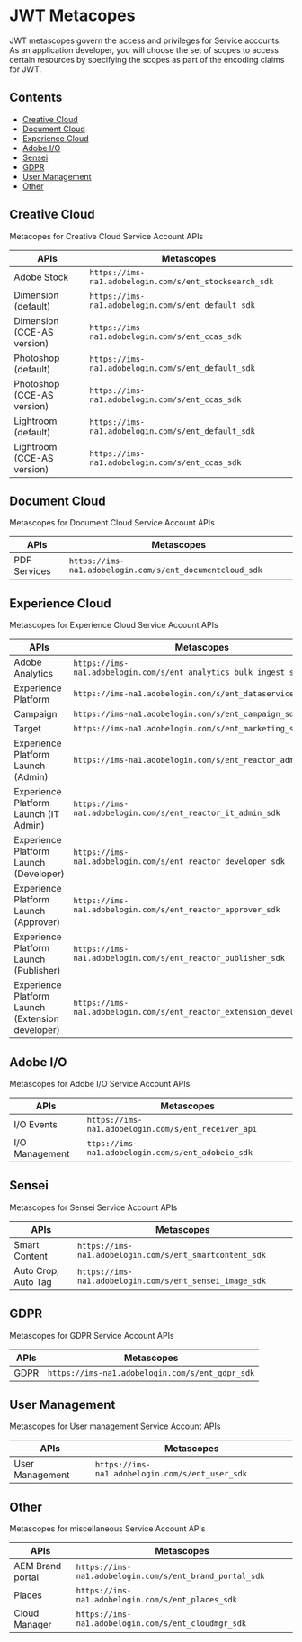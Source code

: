 
# JWT Metacopes

JWT metascopes govern the access and privileges for Service accounts. As an application developer, you will choose the set of scopes to access certain resources by specifying the scopes as part of the encoding claims for JWT.

<!-- doctoc command: doctoc . --title "## Contents" --entryprefix 1. --gitlab --maxlevel 3 -->

<!-- START doctoc generated TOC please keep comment here to allow auto update -->
<!-- DON'T EDIT THIS SECTION, INSTEAD RE-RUN doctoc TO UPDATE -->
## Contents

- [Creative Cloud](#creative-cloud)
- [Document Cloud](#document-cloud)
- [Experience Cloud](#experience-cloud)
- [Adobe I/O](#adobe-io)
- [Sensei](#sensei)
- [GDPR](#gdpr)
- [User Management](#user-management)
- [Other](#other)
<!-- END doctoc generated TOC please keep comment here to allow auto update -->

## Creative Cloud
Metacopes for Creative Cloud Service Account APIs

APIs | Metascopes
---|---
Adobe Stock | ``https://ims-na1.adobelogin.com/s/ent_stocksearch_sdk``
Dimension (default) | ``https://ims-na1.adobelogin.com/s/ent_default_sdk`` 
Dimension (CCE-AS version) | ``https://ims-na1.adobelogin.com/s/ent_ccas_sdk``
Photoshop (default) |  ``https://ims-na1.adobelogin.com/s/ent_default_sdk`` 
Photoshop (CCE-AS version) | ``https://ims-na1.adobelogin.com/s/ent_ccas_sdk``
Lightroom (default) |  ``https://ims-na1.adobelogin.com/s/ent_default_sdk`` 
Lightroom (CCE-AS version) | ``https://ims-na1.adobelogin.com/s/ent_ccas_sdk``


## Document Cloud
Metascopes for Document Cloud Service Account APIs

APIs | Metascopes
---- | ----
PDF Services | ``https://ims-na1.adobelogin.com/s/ent_documentcloud_sdk``

## Experience Cloud
Metascopes for Experience Cloud Service Account APIs

APIs | Metascopes
---|---
Adobe Analytics | ``https://ims-na1.adobelogin.com/s/ent_analytics_bulk_ingest_sdk``
Experience Platform | ``https://ims-na1.adobelogin.com/s/ent_dataservices_sdk``
Campaign | ``https://ims-na1.adobelogin.com/s/ent_campaign_sdk``
Target | ``https://ims-na1.adobelogin.com/s/ent_marketing_sdk``
Experience Platform Launch (Admin) | ``https://ims-na1.adobelogin.com/s/ent_reactor_admin_sdk``
Experience Platform Launch (IT Admin) | ``https://ims-na1.adobelogin.com/s/ent_reactor_it_admin_sdk``
Experience Platform Launch (Developer) | ``https://ims-na1.adobelogin.com/s/ent_reactor_developer_sdk``
Experience Platform Launch (Approver) | ``https://ims-na1.adobelogin.com/s/ent_reactor_approver_sdk``
Experience Platform Launch (Publisher) | ``https://ims-na1.adobelogin.com/s/ent_reactor_publisher_sdk``
Experience Platform Launch (Extension developer) | ``https://ims-na1.adobelogin.com/s/ent_reactor_extension_developer_sdk``

## Adobe I/O
Metascopes for Adobe I/O Service Account APIs

APIs | Metascopes
---|---
I/O Events | ``https://ims-na1.adobelogin.com/s/ent_receiver_api``
I/O Management | ``ttps://ims-na1.adobelogin.com/s/ent_adobeio_sdk``

## Sensei 
Metascopes for Sensei Service Account APIs

APIs | Metascopes
---|---
Smart Content | ``https://ims-na1.adobelogin.com/s/ent_smartcontent_sdk``
Auto Crop, Auto Tag | ``https://ims-na1.adobelogin.com/s/ent_sensei_image_sdk``

## GDPR
Metascopes for GDPR Service Account APIs

APIs | Metascopes
---|---
GDPR | ``https://ims-na1.adobelogin.com/s/ent_gdpr_sdk``

## User Management
Metascopes for User management Service Account APIs

APIs | Metascopes
---|---
User Management | ``https://ims-na1.adobelogin.com/s/ent_user_sdk``

## Other
Metascopes for miscellaneous Service Account APIs

APIs | Metascopes
---- | ----
AEM Brand portal | ``https://ims-na1.adobelogin.com/s/ent_brand_portal_sdk``
Places | ``https://ims-na1.adobelogin.com/s/ent_places_sdk``
Cloud Manager | ``https://ims-na1.adobelogin.com/s/ent_cloudmgr_sdk``


